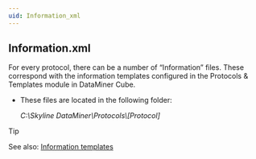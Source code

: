 ```yaml
---
uid: Information_xml
---
```


## Information.xml

For every protocol, there can be a number of “Information” files. These correspond with the information templates configured in the Protocols & Templates module in DataMiner Cube.

- These files are located in the following folder:

    *C:\\Skyline DataMiner\\Protocols\\\[Protocol\]*

> [!TIP]
> See also:
> [Information templates](../../part_2/protocols/Information_templates.md)
